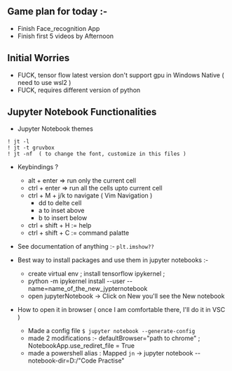 ## Game plan for today :-
- Finish Face_recognition App
- Finish first 5 videos by Afternoon


## Initial Worries
- FUCK, tensor flow latest version don't support gpu in Windows Native ( need to use wsl2 )
- FUCK, requires different version of python

## Jupyter Notebook Functionalities

- Jupyter Notebook themes
```ipynb
! jt -l
! jt -t gruvbox
! jt -nf  ( to change the font, customize in this files )
```

- Keybindings ?
    - alt + enter  => run only the current cell
    - ctrl + enter => run all the cells upto current cell
    - ctrl + M + j/k to navigate ( Vim Navigation )
        - dd to delte cell
        - a to inset above
        - b to insert below 
    - ctrl + shift + H := help
    - ctrl + shift + C := command palatte

- See documentation of anything :-
    `plt.imshow??`


- Best way to install packages and use them in jupyter notebooks :-
    - create virtual env ; install tensorflow ipykernel ; 
    - python -m ipykernel install --user --name=name_of_the_new_jypternotebook
    - open jupyterNotebook -> Click on New you'll see the New notebook


- How to open it in browser ( once I am comfortable there, I'll do it in VSC )
    - Made a config file ```$ jupyter notebook --generate-config ```
    - made 2 modifications :- defaultBrowser="path to chrome" ; NotebookApp.use_rediret_file = True
    - made a powershell alias : Mapped `jn` -> jupyter notebook --notebook-dir=D:/"Code Practise"



